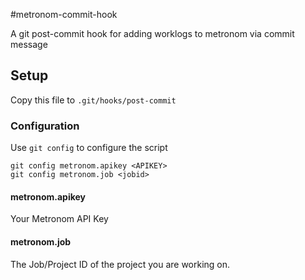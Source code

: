 #metronom-commit-hook

A git post-commit hook for adding worklogs to metronom via commit message

## Setup

Copy this file to `.git/hooks/post-commit`

### Configuration

Use `git config` to configure the script

    git config metronom.apikey <APIKEY>
    git config metronom.job <jobid>

#### metronom.apikey

Your Metronom API Key

#### metronom.job

The Job/Project ID of the project you are working on.

